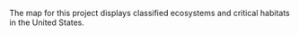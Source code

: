 The map for this project displays classified ecosystems and critical habitats in the United States.
